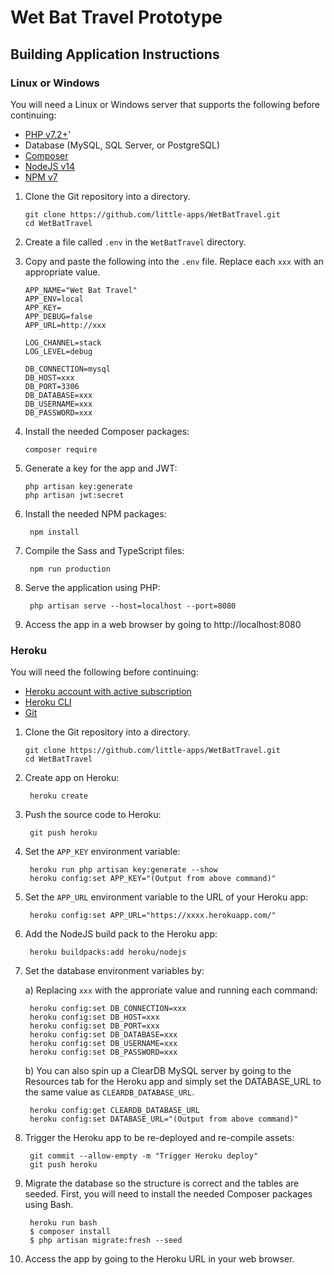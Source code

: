 # Wet Bat Travel Prototype

## Building Application Instructions

### Linux or Windows

You will need a Linux or Windows server that supports the following before continuing:

 * [PHP v7.2+](https://www.php.net/downloads)'
 * Database (MySQL, SQL Server, or PostgreSQL)
 * [Composer](https://getcomposer.org/download/)
 * [NodeJS v14](https://nodejs.org/en/download/)
 * [NPM v7](https://nodejs.org/en/download/package-manager/)

1. Clone the Git repository into a directory.

       git clone https://github.com/little-apps/WetBatTravel.git
       cd WetBatTravel
       
2. Create a file called ``.env`` in the ``WetBatTravel`` directory.
3. Copy and paste the following into the ``.env`` file. Replace each ``xxx`` with an appropriate value.

       APP_NAME="Wet Bat Travel"
       APP_ENV=local
       APP_KEY=
       APP_DEBUG=false
       APP_URL=http://xxx

       LOG_CHANNEL=stack
       LOG_LEVEL=debug

       DB_CONNECTION=mysql
       DB_HOST=xxx
       DB_PORT=3306
       DB_DATABASE=xxx
       DB_USERNAME=xxx
       DB_PASSWORD=xxx
      
4. Install the needed Composer packages:

       composer require
       
5. Generate a key for the app and JWT:

       php artisan key:generate
       php artisan jwt:secret
       
6. Install the needed NPM packages:

        npm install
        
7. Compile the Sass and TypeScript files:

        npm run production
        
7. Serve the application using PHP:

        php artisan serve --host=localhost --port=8080
        
8. Access the app in a web browser by going to http://localhost:8080

### Heroku

You will need the following before continuing:

 * [Heroku account with active subscription](https://dashboard.heroku.com/apps)
 * [Heroku CLI](https://devcenter.heroku.com/articles/heroku-cli)
 * [Git](https://git-scm.com/book/en/v2/Getting-Started-Installing-Git)

1. Clone the Git repository into a directory.

       git clone https://github.com/little-apps/WetBatTravel.git
       cd WetBatTravel
       
2. Create app on Heroku:

        heroku create
        
3. Push the source code to Heroku:

        git push heroku
        
4. Set the ``APP_KEY`` environment variable:

        heroku run php artisan key:generate --show
        heroku config:set APP_KEY="(Output from above command)"

5. Set the ``APP_URL`` environment variable to the URL of your Heroku app:

        heroku config:set APP_URL="https://xxxx.herokuapp.com/"
        
6. Add the NodeJS build pack to the Heroku app:

        heroku buildpacks:add heroku/nodejs
        
7. Set the database environment variables by:

    a) Replacing ``xxx`` with the approriate value and running each command:

        heroku config:set DB_CONNECTION=xxx
        heroku config:set DB_HOST=xxx
        heroku config:set DB_PORT=xxx
        heroku config:set DB_DATABASE=xxx
        heroku config:set DB_USERNAME=xxx
        heroku config:set DB_PASSWORD=xxx

    b) You can also spin up a ClearDB MySQL server by going to the Resources tab for the Heroku app and simply set the DATABASE_URL to the same value as ``CLEARDB_DATABASE_URL``.
 
        heroku config:get CLEARDB_DATABASE_URL
        heroku config:set DATABASE_URL="(Output from above command)"
        
8. Trigger the Heroku app to be re-deployed and re-compile assets:

        git commit --allow-empty -m "Trigger Heroku deploy"
        git push heroku
        
9. Migrate the database so the structure is correct and the tables are seeded. First, you will need to install the needed Composer packages using Bash.

        heroku run bash
        $ composer install
        $ php artisan migrate:fresh --seed
        
10. Access the app by going to the Heroku URL in your web browser.
